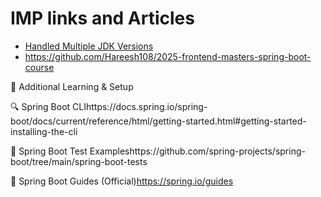 # IMP links and Articles

- [Handled Multiple JDK Versions](https://sdkman.io/)
- <https://github.com/Hareesh108/2025-frontend-masters-spring-boot-course>

📘 Additional Learning & Setup

🔍 Spring Boot CLIhttps://docs.spring.io/spring-boot/docs/current/reference/html/getting-started.html#getting-started-installing-the-cli

🧪 Spring Boot Test Exampleshttps://github.com/spring-projects/spring-boot/tree/main/spring-boot-tests

📖 Spring Boot Guides (Official)<https://spring.io/guides>
